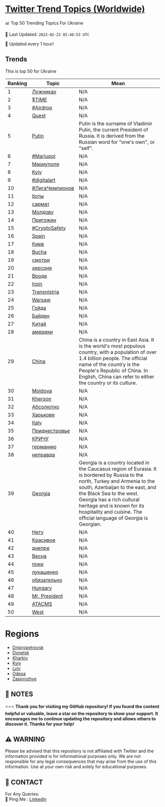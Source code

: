 [Twitter Trend Topics (Worldwide)](https://github.com/ErcinDedeoglu/Twitter-Trend-Topics)
==========


📊 Top 50 Trending Topics For Ukraine

📆 Last Updated: `2023-02-23 02:40:53 UTC`

🔧 Updated every 1 hour!


## Trends

This is top 50 for Ukraine

| Ranking | Topic | Mean |
| ------- | ------------ | ------------ |
| 1 | [Лужниках](http://twitter.com/search?q=%d0%9b%d1%83%d0%b6%d0%bd%d0%b8%d0%ba%d0%b0%d1%85) | N/A |
| 2 | [$TIME](http://twitter.com/search?q=%24TIME) | N/A |
| 3 | [#Airdrop](http://twitter.com/search?q=%23Airdrop) | N/A |
| 4 | [Quest](http://twitter.com/search?q=Quest) | N/A |
| 5 | [Putin](http://twitter.com/search?q=Putin) | Putin is the surname of Vladimir Putin, the current President of Russia. It is derived from the Russian word for "one's own", or "self". |
| 6 | [#Mariupol](http://twitter.com/search?q=%23Mariupol) | N/A |
| 7 | [Мариуполя](http://twitter.com/search?q=%d0%9c%d0%b0%d1%80%d0%b8%d1%83%d0%bf%d0%be%d0%bb%d1%8f) | N/A |
| 8 | [Kyiv](http://twitter.com/search?q=Kyiv) | N/A |
| 9 | [#digitalart](http://twitter.com/search?q=%23digitalart) | N/A |
| 10 | [#ЛигаЧемпионов](http://twitter.com/search?q=%23%d0%9b%d0%b8%d0%b3%d0%b0%d0%a7%d0%b5%d0%bc%d0%bf%d0%b8%d0%be%d0%bd%d0%be%d0%b2) | N/A |
| 11 | [боты](http://twitter.com/search?q=%d0%b1%d0%be%d1%82%d1%8b) | N/A |
| 12 | [сармат](http://twitter.com/search?q=%d1%81%d0%b0%d1%80%d0%bc%d0%b0%d1%82) | N/A |
| 13 | [Молдову](http://twitter.com/search?q=%d0%9c%d0%be%d0%bb%d0%b4%d0%be%d0%b2%d1%83) | N/A |
| 14 | [Пригожин](http://twitter.com/search?q=%d0%9f%d1%80%d0%b8%d0%b3%d0%be%d0%b6%d0%b8%d0%bd) | N/A |
| 15 | [#CryptoSafety](http://twitter.com/search?q=%23CryptoSafety) | N/A |
| 16 | [Spain](http://twitter.com/search?q=Spain) | N/A |
| 17 | [Киев](http://twitter.com/search?q=%d0%9a%d0%b8%d0%b5%d0%b2) | N/A |
| 18 | [Bucha](http://twitter.com/search?q=Bucha) | N/A |
| 19 | [смотри](http://twitter.com/search?q=%d1%81%d0%bc%d0%be%d1%82%d1%80%d0%b8) | N/A |
| 20 | [херсоне](http://twitter.com/search?q=%d1%85%d0%b5%d1%80%d1%81%d0%be%d0%bd%d0%b5) | N/A |
| 21 | [Вроде](http://twitter.com/search?q=%d0%92%d1%80%d0%be%d0%b4%d0%b5) | N/A |
| 22 | [Irpin](http://twitter.com/search?q=Irpin) | N/A |
| 23 | [Transnistria](http://twitter.com/search?q=Transnistria) | N/A |
| 24 | [Warsaw](http://twitter.com/search?q=Warsaw) | N/A |
| 25 | [Гойда](http://twitter.com/search?q=%d0%93%d0%be%d0%b9%d0%b4%d0%b0) | N/A |
| 26 | [Байден](http://twitter.com/search?q=%d0%91%d0%b0%d0%b9%d0%b4%d0%b5%d0%bd) | N/A |
| 27 | [Китай](http://twitter.com/search?q=%d0%9a%d0%b8%d1%82%d0%b0%d0%b9) | N/A |
| 28 | [америки](http://twitter.com/search?q=%d0%b0%d0%bc%d0%b5%d1%80%d0%b8%d0%ba%d0%b8) | N/A |
| 29 | [China](http://twitter.com/search?q=China) | China is a country in East Asia. It is the world's most populous country, with a population of over 1.4 billion people. The official name of the country is the People's Republic of China. In English, China can refer to either the country or its culture. |
| 30 | [Moldova](http://twitter.com/search?q=Moldova) | N/A |
| 31 | [Kherson](http://twitter.com/search?q=Kherson) | N/A |
| 32 | [Абсолютно](http://twitter.com/search?q=%d0%90%d0%b1%d1%81%d0%be%d0%bb%d1%8e%d1%82%d0%bd%d0%be) | N/A |
| 33 | [Харькове](http://twitter.com/search?q=%d0%a5%d0%b0%d1%80%d1%8c%d0%ba%d0%be%d0%b2%d0%b5) | N/A |
| 34 | [Italy](http://twitter.com/search?q=Italy) | N/A |
| 35 | [Приднестровье](http://twitter.com/search?q=%d0%9f%d1%80%d0%b8%d0%b4%d0%bd%d0%b5%d1%81%d1%82%d1%80%d0%be%d0%b2%d1%8c%d0%b5) | N/A |
| 36 | [КРИЧУ](http://twitter.com/search?q=%d0%9a%d0%a0%d0%98%d0%a7%d0%a3) | N/A |
| 37 | [германию](http://twitter.com/search?q=%d0%b3%d0%b5%d1%80%d0%bc%d0%b0%d0%bd%d0%b8%d1%8e) | N/A |
| 38 | [неправда](http://twitter.com/search?q=%d0%bd%d0%b5%d0%bf%d1%80%d0%b0%d0%b2%d0%b4%d0%b0) | N/A |
| 39 | [Georgia](http://twitter.com/search?q=Georgia) | Georgia is a country located in the Caucasus region of Eurasia. It is bordered by Russia to the north, Turkey and Armenia to the south, Azerbaijan to the east, and the Black Sea to the west. Georgia has a rich cultural heritage and is known for its hospitality and cuisine. The official language of Georgia is Georgian. |
| 40 | [Нету](http://twitter.com/search?q=%d0%9d%d0%b5%d1%82%d1%83) | N/A |
| 41 | [Красивое](http://twitter.com/search?q=%d0%9a%d1%80%d0%b0%d1%81%d0%b8%d0%b2%d0%be%d0%b5) | N/A |
| 42 | [днепре](http://twitter.com/search?q=%d0%b4%d0%bd%d0%b5%d0%bf%d1%80%d0%b5) | N/A |
| 43 | [Весна](http://twitter.com/search?q=%d0%92%d0%b5%d1%81%d0%bd%d0%b0) | N/A |
| 44 | [поки](http://twitter.com/search?q=%d0%bf%d0%be%d0%ba%d0%b8) | N/A |
| 45 | [лукашенко](http://twitter.com/search?q=%d0%bb%d1%83%d0%ba%d0%b0%d1%88%d0%b5%d0%bd%d0%ba%d0%be) | N/A |
| 46 | [обязательно](http://twitter.com/search?q=%d0%be%d0%b1%d1%8f%d0%b7%d0%b0%d1%82%d0%b5%d0%bb%d1%8c%d0%bd%d0%be) | N/A |
| 47 | [Hungary](http://twitter.com/search?q=Hungary) | N/A |
| 48 | [Mr. President](http://twitter.com/search?q=Mr.+President) | N/A |
| 49 | [ATACMS](http://twitter.com/search?q=ATACMS) | N/A |
| 50 | [West](http://twitter.com/search?q=West) | N/A |



# Regions

* [Dnipropetrovsk](</Ukraine/Dnipropetrovsk.md>)
* [Donetsk](</Ukraine/Donetsk.md>)
* [Kharkiv](</Ukraine/Kharkiv.md>)
* [Kyiv](</Ukraine/Kyiv.md>)
* [Lviv](</Ukraine/Lviv.md>)
* [Odesa](</Ukraine/Odesa.md>)
* [Zaporozhye](</Ukraine/Zaporozhye.md>)



## 📝 NOTES

⭐⭐⭐ **Thank you for visiting my GitHub repository! If you found the content helpful or valuable, leave a star on the repository to show your support. It encourages me to continue updating the repository and allows others to discover it. Thanks for your help!**


## ⚠️ WARNING

Please be advised that this repository is not affiliated with Twitter and the information provided is for informational purposes only. We are not responsible for any legal consequences that may arise from the use of this information. Use at your own risk and solely for educational purposes.


## 📨 CONTACT

 For Any Queries:  
            🏓 Ping Me : [LinkedIn](https://www.linkedin.com/in/ercindedeoglu/)

